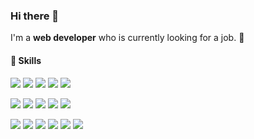 ### Hi there 👋

I'm a <b>web developer</b> who is currently looking for a job. :rocket:<br/>

#### 🔨 Skills
<p>
  <img src="https://img.shields.io/badge/HTML-E34F26?style=flat-square&logo=HTML5&logoColor=white" /> 
  <img src="https://img.shields.io/badge/CSS-1572B6?style=flat-square&logo=CSS3&logoColor=white" /> 
  <img src="https://img.shields.io/badge/JavaScript-F7DF1E?style=flat-square&logo=JavaScript&logoColor=white" /> 
  <img src="https://img.shields.io/badge/React-61DAFB?style=flat-square&logo=React&logoColor=white"/>
  <img src="https://img.shields.io/badge/Vue.js-4FC08D?style=flat-square&logo=Vue.js&logoColor=white"/>
</p>
<p>
  <img src="https://img.shields.io/badge/Node.js-339933?style=flat-square&logo=Node.js&logoColor=white" /> 
  <img src="https://img.shields.io/badge/Express-000000?style=flat-square&logo=Express&logoColor=white" /> 
  <img src="https://img.shields.io/badge/Sequelize-52B0E7?style=flat-square&logo=Sequelize&logoColor=white" /> 
  <img src="https://img.shields.io/badge/MySQL-4479A1?style=flat-square&logo=MySQL&logoColor=white" /> 
  <img src="https://img.shields.io/badge/PostgreSQL-4169E1?style=flat-square&logo=PostgreSQL&logoColor=white"/>
</p>
<p>
  <img src="https://img.shields.io/badge/Bootstrap-7952B3?style=flat-square&logo=Bootstrap&logoColor=white"/>
  <img src="https://img.shields.io/badge/Tailwind CSS-06B6D4?style=flat-square&logo=Tailwind CSS&logoColor=white"/>
  <img src="https://img.shields.io/badge/Vuetify-1867C0?style=flat-square&logo=Vue.js&logoColor=white"/>
  <img src="https://img.shields.io/badge/DevExpress-FF7200?style=flat-square&logo=DevExpress&logoColor=white"/>
  <img src="https://img.shields.io/badge/Figma-F24E1E?style=flat-square&logo=Figma&logoColor=white"/>
  <img src="https://img.shields.io/badge/Github-181717?style=flat-square&logo=Github&logoColor=white"/>
</p>

<!--##### 📫 How to reach me
<a href="mailto:shwaa826@gmail.com" target="_blank"><img src="https://img.shields.io/badge/shwaa826@gmail.com-EA4335?style=flat&logo=Gmail&logoColor=white" style="vertical-align: middle"/> </a><br/>-->

<!--
**miaaK/miaaK** is a ✨ _special_ ✨ repository because its `README.md` (this file) appears on your GitHub profile.

Here are some ideas to get you started:

- 🔭 I’m currently working on ...
- 🌱 I’m currently learning ...
- 👯 I’m looking to collaborate on ...
- 🤔 I’m looking for help with ...
- 💬 Ask me about ...
- 📫 How to reach me: ...
- 😄 Pronouns: ...
- ⚡ Fun fact: ...
-->
